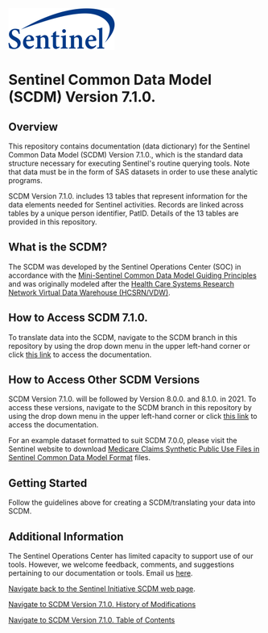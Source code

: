 ![alt text](resources/logo.png)

# Sentinel Common Data Model (SCDM) Version 7.1.0.

## Overview

This repository contains documentation (data dictionary) for the Sentinel Common Data Model (SCDM) Version 7.1.0., which is the standard data structure necessary for executing Sentinel's routine querying tools. Note that data must be in the form of SAS datasets in order to use these analytic programs.

SCDM Version 7.1.0. includes 13 tables that represent information for the data elements needed for Sentinel activities. Records are linked across tables by a unique person identifier, PatID. Details of the 13 tables are provided in this repository.

## What is the SCDM?

The SCDM was developed by the Sentinel Operations Center (SOC) in accordance with the [Mini-Sentinel Common Data Model Guiding Principles](https://www.sentinelinitiative.org/sites/default/files/data/distributed-database/Mini-Sentinel_CommonDataModel_GuidingPrinciples_v1.0_0.pdf) and was originally modeled after the [Health Care Systems Research Network Virtual Data Warehouse (HCSRN/VDW)](http://www.hcsrn.org/en/Tools%20&%20Materials/VDW/). 

## How to Access SCDM 7.1.0.

To translate data into the SCDM, navigate to the SCDM branch in this repository by using the drop down menu in the upper left-hand corner or click [this link](https://dev.sentinelsystem.org/projects/QA/repos/sentinel_common_data_model/browse?at=refs%2Fheads%2Fscdm) to access the documentation.


## How to Access Other SCDM Versions

SCDM Version 7.1.0. will be followed by Version 8.0.0. and 8.1.0. in 2021. To access these versions, navigate to the SCDM branch in this repository by using the drop down menu in the upper left-hand corner or click [this link](https://dev.sentinelsystem.org/projects/QA/repos/sentinel_common_data_model/browse?at=refs%2Fheads%2Fscdm) to access the documentation.

For an example dataset formatted to suit SCDM 7.0.0, please visit the Sentinel website to download [Medicare Claims Synthetic Public Use Files in Sentinel Common Data Model Format](https://www.sentinelinitiative.org/sentinel/surveillance-tools/software-toolkits/Medicare-SynPUFs-in-SCDM) files.


## Getting Started

Follow the guidelines above for creating a SCDM/translating your data into SCDM.

## Additional Information

The Sentinel Operations Center has limited capacity to support use of our tools. However, we welcome feedback, comments, and suggestions pertaining to our documentation or tools. Email us [here](mailto:info@sentinelsystem.org?subject=Git).

[Navigate back to the Sentinel Initiative SCDM web page](https://www.sentinelinitiative.org/sentinel/data/distributed-database-common-data-model/sentinel-common-data-model).

[Navigate to SCDM Version 7.1.0. History of Modifications](history-of-modifications.md)

[Navigate to SCDM Version 7.1.0. Table of Contents](atoc_scdm.md)

